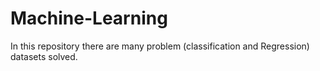 # Machine-Learning
In this repository there are many problem (classification and Regression) datasets solved.

